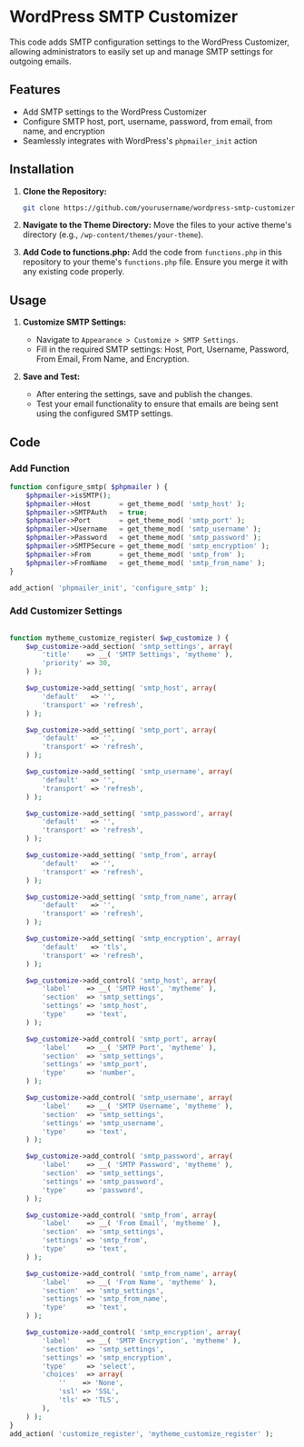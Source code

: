 # WordPress SMTP Customizer

This code adds SMTP configuration settings to the WordPress Customizer, allowing administrators to easily set up and manage SMTP settings for outgoing emails.

## Features
- Add SMTP settings to the WordPress Customizer
- Configure SMTP host, port, username, password, from email, from name, and encryption
- Seamlessly integrates with WordPress's `phpmailer_init` action

## Installation

1. **Clone the Repository:**
    ```sh
    git clone https://github.com/yourusername/wordpress-smtp-customizer.git
    ```

2. **Navigate to the Theme Directory:**
    Move the files to your active theme's directory (e.g., `/wp-content/themes/your-theme`).

3. **Add Code to functions.php:**
    Add the code from `functions.php` in this repository to your theme's `functions.php` file. Ensure you merge it with any existing code properly.

## Usage

1. **Customize SMTP Settings:**
   - Navigate to `Appearance > Customize > SMTP Settings`.
   - Fill in the required SMTP settings: Host, Port, Username, Password, From Email, From Name, and Encryption.

2. **Save and Test:**
   - After entering the settings, save and publish the changes.
   - Test your email functionality to ensure that emails are being sent using the configured SMTP settings.

## Code

### Add Function

```php
function configure_smtp( $phpmailer ) {
    $phpmailer->isSMTP();
    $phpmailer->Host       = get_theme_mod( 'smtp_host' );
    $phpmailer->SMTPAuth   = true;
    $phpmailer->Port       = get_theme_mod( 'smtp_port' );
    $phpmailer->Username   = get_theme_mod( 'smtp_username' );
    $phpmailer->Password   = get_theme_mod( 'smtp_password' );
    $phpmailer->SMTPSecure = get_theme_mod( 'smtp_encryption' );
    $phpmailer->From       = get_theme_mod( 'smtp_from' );
    $phpmailer->FromName   = get_theme_mod( 'smtp_from_name' );
}

add_action( 'phpmailer_init', 'configure_smtp' );
```

### Add Customizer Settings

```php

function mytheme_customize_register( $wp_customize ) {
    $wp_customize->add_section( 'smtp_settings', array(
        'title'    => __( 'SMTP Settings', 'mytheme' ),
        'priority' => 30,
    ) );

    $wp_customize->add_setting( 'smtp_host', array(
        'default'   => '',
        'transport' => 'refresh',
    ) );

    $wp_customize->add_setting( 'smtp_port', array(
        'default'   => '',
        'transport' => 'refresh',
    ) );

    $wp_customize->add_setting( 'smtp_username', array(
        'default'   => '',
        'transport' => 'refresh',
    ) );

    $wp_customize->add_setting( 'smtp_password', array(
        'default'   => '',
        'transport' => 'refresh',
    ) );

    $wp_customize->add_setting( 'smtp_from', array(
        'default'   => '',
        'transport' => 'refresh',
    ) );

    $wp_customize->add_setting( 'smtp_from_name', array(
        'default'   => '',
        'transport' => 'refresh',
    ) );

    $wp_customize->add_setting( 'smtp_encryption', array(
        'default'   => 'tls',
        'transport' => 'refresh',
    ) );

    $wp_customize->add_control( 'smtp_host', array(
        'label'    => __( 'SMTP Host', 'mytheme' ),
        'section'  => 'smtp_settings',
        'settings' => 'smtp_host',
        'type'     => 'text',
    ) );

    $wp_customize->add_control( 'smtp_port', array(
        'label'    => __( 'SMTP Port', 'mytheme' ),
        'section'  => 'smtp_settings',
        'settings' => 'smtp_port',
        'type'     => 'number',
    ) );

    $wp_customize->add_control( 'smtp_username', array(
        'label'    => __( 'SMTP Username', 'mytheme' ),
        'section'  => 'smtp_settings',
        'settings' => 'smtp_username',
        'type'     => 'text',
    ) );

    $wp_customize->add_control( 'smtp_password', array(
        'label'    => __( 'SMTP Password', 'mytheme' ),
        'section'  => 'smtp_settings',
        'settings' => 'smtp_password',
        'type'     => 'password',
    ) );

    $wp_customize->add_control( 'smtp_from', array(
        'label'    => __( 'From Email', 'mytheme' ),
        'section'  => 'smtp_settings',
        'settings' => 'smtp_from',
        'type'     => 'text',
    ) );

    $wp_customize->add_control( 'smtp_from_name', array(
        'label'    => __( 'From Name', 'mytheme' ),
        'section'  => 'smtp_settings',
        'settings' => 'smtp_from_name',
        'type'     => 'text',
    ) );

    $wp_customize->add_control( 'smtp_encryption', array(
        'label'    => __( 'SMTP Encryption', 'mytheme' ),
        'section'  => 'smtp_settings',
        'settings' => 'smtp_encryption',
        'type'     => 'select',
        'choices'  => array(
            ''    => 'None',
            'ssl' => 'SSL',
            'tls' => 'TLS',
        ),
    ) );
}
add_action( 'customize_register', 'mytheme_customize_register' );
